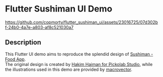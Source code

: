 # Flutter Sushiman UI Demo

https://github.com/copmorty/flutter_sushiman_ui/assets/23016725/07d302bf-24b0-4a7e-a803-af8c521030a7

## Description

This Flutter UI demo aims to reproduce the splendid design of [Sushiman - Food App](https://dribbble.com/shots/18548602-Sushiman-Food-App).\
The original design is created by [Hakim Haiman for Pickolab Studio](https://dribbble.com/mochamadhakim), while the illustrations used in this demo are provided by [macrovector](https://www.freepik.com/author/macrovector).
